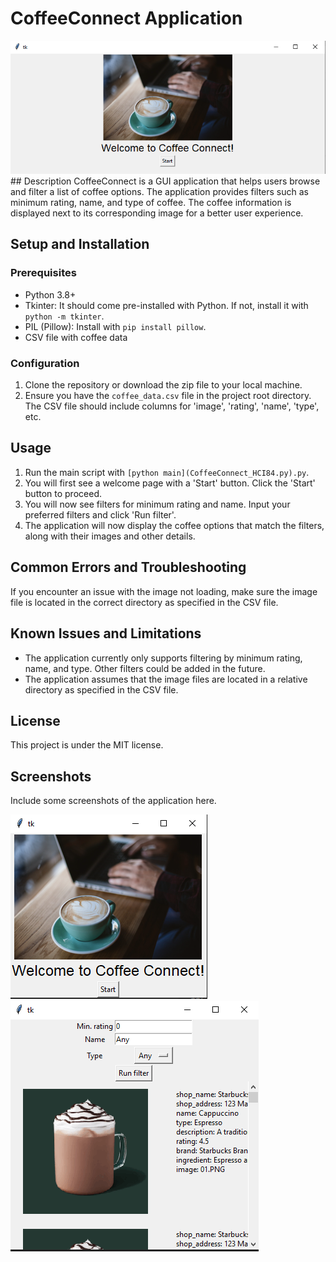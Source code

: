 
# CoffeeConnect Application
![Alt text](image/image_2023-07-20_13-21-43.png)
    ## Description
CoffeeConnect is a GUI application that helps users browse and filter a list of coffee options. The application provides filters such as minimum rating, name, and type of coffee. The coffee information is displayed next to its corresponding image for a better user experience.

## Setup and Installation

### Prerequisites

- Python 3.8+
- Tkinter: It should come pre-installed with Python. If not, install it with `python -m tkinter`.
- PIL (Pillow): Install with `pip install pillow`.
- CSV file with coffee data

### Configuration

1. Clone the repository or download the zip file to your local machine.
2. Ensure you have the `coffee_data.csv` file in the project root directory. The CSV file should include columns for 'image', 'rating', 'name', 'type', etc.

## Usage

1. Run the main script with `[python main](CoffeeConnect_HCI84.py).py`.
2. You will first see a welcome page with a 'Start' button. Click the 'Start' button to proceed.
3. You will now see filters for minimum rating and name. Input your preferred filters and click 'Run filter'.
4. The application will now display the coffee options that match the filters, along with their images and other details.

## Common Errors and Troubleshooting

If you encounter an issue with the image not loading, make sure the image file is located in the correct directory as specified in the CSV file.

## Known Issues and Limitations

- The application currently only supports filtering by minimum rating, name, and type. Other filters could be added in the future.
- The application assumes that the image files are located in a relative directory as specified in the CSV file.

## License

This project is under the MIT license.

## Screenshots

Include some screenshots of the application here.

![main page](image.png)
![serach page](image-1.png)
